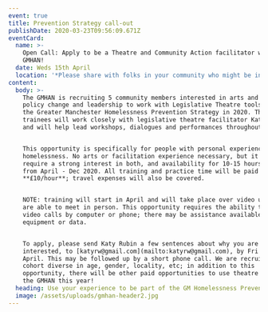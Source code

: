 ```yaml
---
event: true
title: Prevention Strategy call-out
publishDate: 2020-03-23T09:56:09.671Z
eventCard:
  name: >-
    Open Call: Apply to be a Theatre and Community Action facilitator with the
    GMHAN!
  date: Weds 15th April
  location: '*Please share with folks in your community who might be interested*'
content:
  body: >-
    The GMHAN is recruiting 5 community members interested in arts and activism,
    policy change and leadership to work with Legislative Theatre tools towards
    the Greater Manchester Homelessness Prevention Strategy in 2020. The
    trainees will work closely with legislative theatre facilitator Katy Rubin,
    and will help lead workshops, dialogues and performances throughout GM. 


    This opportunity is specifically for people with personal experience of
    homelessness. No arts or facilitation experience necessary, but it does
    require a strong interest in both, and availability for 10-15 hours/month
    from April - Dec 2020. All training and practice time will be paid at
    **£10/hour**; travel expenses will also be covered. 


    NOTE: training will start in April and will take place over video until we
    are able to meet in person. This opportunity requires the ability to join
    video calls by computer or phone; there may be assistance available for
    equipment or data.


    To apply, please send Katy Rubin a few sentences about why you are
    interested, to [katyrw@gmail.com](mailto:katyrw@gmail.com), by Fri 3rd
    April. This may be followed up by a short phone call. We are recruiting a
    cohort diverse in age, gender, locality, etc; in addition to this
    opportunity, there will be other paid opportunities to use theatre within
    the GMHAN this year!
  heading: Use your experience to be part of the GM Homelessness Prevention Strategy
  image: /assets/uploads/gmhan-header2.jpg
---
```

